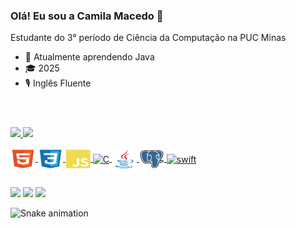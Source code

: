 ### Olá! Eu sou a Camila Macedo 👋

Estudante do 3° período de Ciência da Computação na PUC Minas

- 🌱 Atualmente aprendendo Java
- 🎓 2025
- 🎙️ Inglês Fluente

#

<br>

<div align="inblock">
  <a href="https://github.com/camilahl">
  <img height="180em" src="https://github-readme-stats.vercel.app/api?username=camilahl&show_icons=true&theme=dracula&include_all_commits=true&count_private=true&hide_border=true"/>
  <img height="180em" src="https://github-readme-stats.vercel.app/api/top-langs/?username=camilahl&layout=compact&langs_count=7&theme=dracula&hide_border=true&"/>
</div>

<div align="inblock"><br>
  <img align="center" alt="html" height="30" width="40" src="https://raw.githubusercontent.com/devicons/devicon/master/icons/html5/html5-original.svg">
  <img align="center" alt="css" height="30" width="40" src="https://raw.githubusercontent.com/devicons/devicon/master/icons/css3/css3-original.svg">
  <img align="center" alt="javascript" height="30" width="40" src="https://raw.githubusercontent.com/devicons/devicon/master/icons/javascript/javascript-plain.svg">
  <img align="center" alt="C" height="30" width="40" src="https://cdn.jsdelivr.net/gh/devicons/devicon/icons/c/c-original.svg">
  <img align="center" alt="java" height="30" width="40" src="https://raw.githubusercontent.com/devicons/devicon/master/icons/java/java-original.svg">
  <img align="center" alt="postgresql" height="30" width="40" src="https://raw.githubusercontent.com/devicons/devicon/master/icons/postgresql/postgresql-original.svg">
  <img align="center" alt="swift" height="30" width="40" src="https://cdn.jsdelivr.net/gh/devicons/devicon/icons/swift/swift-original.svg">
</div>
          
  ##
 
<div> 
  <a href="https://instagram.com/camilahl_12" target="_blank"><img src="https://img.shields.io/badge/-Instagram-%23E4405F?style=for-the-badge&logo=instagram&logoColor=white" target="_blank"></a>
  <a href = "mailto:camilahpmacedo@gmail.com"><img src="https://img.shields.io/badge/-Gmail-%23333?style=for-the-badge&logo=gmail&logoColor=white" target="_blank"></a>
  <a href="https://www.linkedin.com/in/camila-hollerbach-pimenta-macedo-36478b239" target="_blank"><img src="https://img.shields.io/badge/-LinkedIn-%230077B5?style=for-the-badge&logo=linkedin&logoColor=white" target="_blank"></a> 
  <div align="inblock" >

  ![Snake animation](https://github.com/camilahl/camilahl/blob/output/github-contribution-grid-snake.svg)
    
  </div>
</div>
